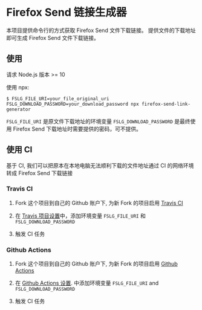 # Firefox Send 链接生成器

本项目提供命令行的方式获取 Firefox Send 文件下载链接。 提供文件的下载地址即可生成 Firefox Send 文件下载链接。

## 使用

请求 Node.js 版本 >= 10

使用 npx:

```
$ FSLG_FILE_URI=your_file_original_uri FSLG_DOWNLOAD_PASSWORD=your_download_password npx firefox-send-link-generator
```

`FSLG_FILE_URI` 是原文件下载地址的环境变量
`FSLG_DOWNLOAD_PASSWORD` 是最终使用 Firefox Send 下载地址时需要提供的密码，可不提供。

## 使用 CI

基于 CI, 我们可以把原本在本地电脑无法顺利下载的文件地址通过 CI 的网络环境转成 Firefox Send 下载链接

### Travis CI

1. Fork 这个项目到自己的 Github 账户下, 为新 Fork 的项目启用 [Travis CI](https://travis-ci.org/account/repositories)

2. 在 [Travis 项目设置](https://docs.travis-ci.com/user/environment-variables/#defining-variables-in-repository-settings)中，添加环境变量 `FSLG_FILE_URI` 和 `FSLG_DOWNLOAD_PASSWORD`

3. 触发 CI 任务

### Github Actions

1. Fork 这个项目到自己的 Github 账户下, 为新 Fork 的项目启用 [Github Actions](https://github.community/t/how-to-run-and-enable-github-actions-on-forked-repo-with-github-api/17232)

2. 在 [Github Actions 设置](https://help.github.com/en/actions/configuring-and-managing-workflows/creating-and-storing-encrypted-secrets).
中添加环境变量 `FSLG_FILE_URI` and `FSLG_DOWNLOAD_PASSWORD`

3. 触发 CI 任务

